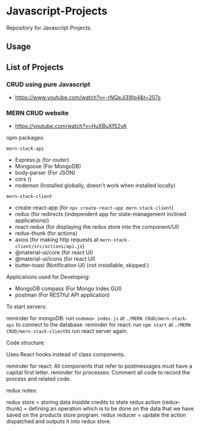 # Javascript-Projects

Repository for Javascript Projects.

## Usage

## List of Projects

### CRUD using pure Javascript

- <https://www.youtube.com/watch?v=-rNQeJi3Wp4&t=207s>

### MERN CRUD website

- <https://youtube.com/watch?v=HuXBuXf52vA>

npm packages:

`mern-stack-api`

- Express.js (for router)
- Mongoose (For MongoDB)
- body-parser (For JSON)
- cors ()
- nodemon (Installed globally, doesn't work when installed locally)

`mern-stack-client`

- create-react-app (for `npx create-react-app mern-stack-client`)
- redux (for redirects (independent app for state-management inclined applications))
- react-redux (for displaying the redux store into the component/UI)
- redux-thunk (for actions)
- axios (for making http requests at `mern-stack-client/src/actions/api.js`)
- @material-ui/core (for react UI)
- @material-ui/icons (for react UI)
- butter-toast (Notification UI) (not installable, skipped.)

Applications used for Developing:

- MongoDB compass (For Mongo Index GUI)
- postman (For RESTful API application)

To start servers:

reminder for mongoDB: run `nodemon index.js` at `./MERN CRUD/mern-stack-api` to connect to the database.
reminder for react: run `npm start` at `./MERN CRUD/mern-stack-client`to run react server again.

Code structure:

Uses React hooks instead of class components.

reminder for react: All components that refer to postmessages must have a capital first letter.
reminder for processes: Comment all code to record the process and related code.

redux notes:

redux store = storing data insidde credits to state
redux action (redux-thunk) = defining an operation which is to be done on the data that we have saved on the products store program.
redux reducer = update the action dispatched and outputs it into redux store.
